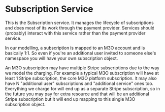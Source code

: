 # Subscription Service

This is the Subscription service. It manages the lifecycle of subscriptions and does most of its work through the payment provider. Services should (probably) interact with this service rather than the payment provider service.

In our modelling, a subscription is mapped to an M3O account and is basically 1:1. So even if you're an additional user invited to someone else's namespace you will have your own subscription object.

An M3O subscription may have multiple Stripe subscriptions due to the way we model the charging. For example a typical M3O subscription will have at least 1 Stripe subscription, the core M3O platform subscription. It may also have N "additional user" subscriptions and "additional service" ones too. Everything we charge for will end up as a separate Stripe subscription, so in the future you may pay for extra resource and that will be an additional Stripe subscription but it will end up mapping to this single M3O subscription object. 